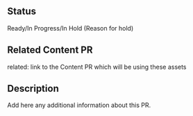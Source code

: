 <!-- REMINDER: THIS IS A PUBLIC REPO DO NOT POST HERE SECRETS/SENSITIVE DATA -->

## Status
Ready/In Progress/In Hold (Reason for hold)

## Related Content PR
related: link to the Content PR which will be using these assets

## Description
Add here any additional information about this PR.
